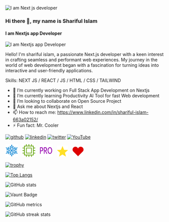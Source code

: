 
![I am Next js developer](https://cdn.pixabay.com/photo/2024/01/19/17/10/17-10-11-669_1280.png)

### Hi there 👋, my name is Shariful Islam
#### I am Nextjs app Developer
![I am Nextjs app Developer](https://cdn.pixabay.com/photo/2024/01/19/17/10/17-10-11-669_1280.png)

Hello! I'm  shariful islam, a passionate Next.js developer with a keen interest in crafting seamless and performant web experiences. My journey in the world of web development began with a fascination for turning ideas into interactive and user-friendly applications.

Skills: NEXT JS / REACT / JS / HTML / CSS / TAILWIND

- 🔭 I’m currently working on Full Stack App Development on Nextjs 
- 🌱 I’m currently learning Productivity AI Tool for fast Web development 
- 👯 I’m looking to collaborate on Open Source Project 
- 💬 Ask me about Nextjs and React 
- 📫 How to reach me: https://www.linkedin.com/in/shariful-islam-663a02152/ 
- ⚡ Fun fact: Mr. Cooler 


[<img src='https://cdn.jsdelivr.net/npm/simple-icons@3.0.1/icons/github.svg' alt='github' height='40'>](https://github.com/https://github.com/sharifulb07)  [<img src='https://cdn.jsdelivr.net/npm/simple-icons@3.0.1/icons/linkedin.svg' alt='linkedin' height='40'>](https://www.linkedin.com/in/https://www.linkedin.com/in/shariful-islam-663a02152//)  [<img src='https://cdn.jsdelivr.net/npm/simple-icons@3.0.1/icons/twitter.svg' alt='twitter' height='40'>](https://twitter.com/https://twitter.com/shariful0194414)  [<img src='https://cdn.jsdelivr.net/npm/simple-icons@3.0.1/icons/youtube.svg' alt='YouTube' height='40'>](https://www.youtube.com/channel/UCm5o0Wag8Ekw2zMo7W9Tjuw)  

<a href='https://archiveprogram.github.com/'><img src='https://raw.githubusercontent.com/acervenky/animated-github-badges/master/assets/acbadge.gif' width='40' height='40'></a> <a href='https://docs.github.com/en/developers'><img src='https://raw.githubusercontent.com/acervenky/animated-github-badges/master/assets/devbadge.gif' width='40' height='40'></a> <a href='https://github.com/pricing'><img src='https://raw.githubusercontent.com/acervenky/animated-github-badges/master/assets/pro.gif' width='40' height='40'></a> <a href='https://stars.github.com/'><img src='https://raw.githubusercontent.com/acervenky/animated-github-badges/master/assets/starbadge.gif' width='35' height='35'></a> <a href='https://docs.github.com/en/github/supporting-the-open-source-community-with-github-sponsors'><img src='https://raw.githubusercontent.com/acervenky/animated-github-badges/master/assets/sponsorbadge.gif' width='35' height='35'></a> 

[![trophy](https://github-profile-trophy.vercel.app/?username=https://github.com/sharifulb07)](https://github.com/ryo-ma/github-profile-trophy)

[![Top Langs](https://github-readme-stats.vercel.app/api/top-langs/?username=https://github.com/sharifulb07)](https://github.com/anuraghazra/github-readme-stats)

![GitHub stats](https://github-readme-stats.vercel.app/api?username=https://github.com/sharifulb07&show_icons=true&count_private=true)  

![Vaunt Badge](https://api.vaunt.dev/v1/github/entities/https://github.com/sharifulb07/contributions?format=svg&private=true)  

![GitHub metrics](https://metrics.lecoq.io/https://github.com/sharifulb07)  

![GitHub streak stats](https://streak-stats.demolab.com/?user=https://github.com/sharifulb07)  

